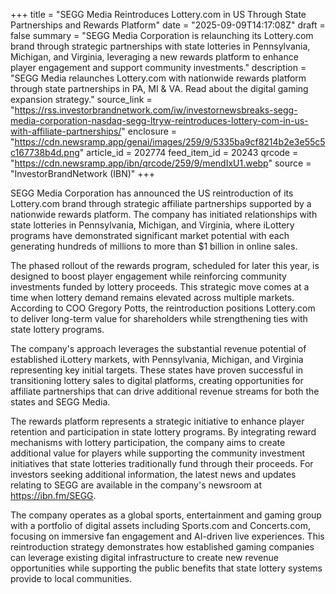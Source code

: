 +++
title = "SEGG Media Reintroduces Lottery.com in US Through State Partnerships and Rewards Platform"
date = "2025-09-09T14:17:08Z"
draft = false
summary = "SEGG Media Corporation is relaunching its Lottery.com brand through strategic partnerships with state lotteries in Pennsylvania, Michigan, and Virginia, leveraging a new rewards platform to enhance player engagement and support community investments."
description = "SEGG Media relaunches Lottery.com with nationwide rewards platform through state partnerships in PA, MI & VA. Read about the digital gaming expansion strategy."
source_link = "https://rss.investorbrandnetwork.com/iw/investornewsbreaks-segg-media-corporation-nasdaq-segg-ltryw-reintroduces-lottery-com-in-us-with-affiliate-partnerships/"
enclosure = "https://cdn.newsramp.app/genai/images/259/9/5335ba9cf8214b2e3e55c5c167738b4d.png"
article_id = 202774
feed_item_id = 20243
qrcode = "https://cdn.newsramp.app/ibn/qrcode/259/9/mendIxU1.webp"
source = "InvestorBrandNetwork (IBN)"
+++

<p>SEGG Media Corporation has announced the US reintroduction of its Lottery.com brand through strategic affiliate partnerships supported by a nationwide rewards platform. The company has initiated relationships with state lotteries in Pennsylvania, Michigan, and Virginia, where iLottery programs have demonstrated significant market potential with each generating hundreds of millions to more than $1 billion in online sales.</p><p>The phased rollout of the rewards program, scheduled for later this year, is designed to boost player engagement while reinforcing community investments funded by lottery proceeds. This strategic move comes at a time when lottery demand remains elevated across multiple markets. According to COO Gregory Potts, the reintroduction positions Lottery.com to deliver long-term value for shareholders while strengthening ties with state lottery programs.</p><p>The company's approach leverages the substantial revenue potential of established iLottery markets, with Pennsylvania, Michigan, and Virginia representing key initial targets. These states have proven successful in transitioning lottery sales to digital platforms, creating opportunities for affiliate partnerships that can drive additional revenue streams for both the states and SEGG Media.</p><p>The rewards platform represents a strategic initiative to enhance player retention and participation in state lottery programs. By integrating reward mechanisms with lottery participation, the company aims to create additional value for players while supporting the community investment initiatives that state lotteries traditionally fund through their proceeds. For investors seeking additional information, the latest news and updates relating to SEGG are available in the company's newsroom at <a href="https://ibn.fm/SEGG" rel="nofollow" target="_blank">https://ibn.fm/SEGG</a>.</p><p>The company operates as a global sports, entertainment and gaming group with a portfolio of digital assets including Sports.com and Concerts.com, focusing on immersive fan engagement and AI-driven live experiences. This reintroduction strategy demonstrates how established gaming companies can leverage existing digital infrastructure to create new revenue opportunities while supporting the public benefits that state lottery systems provide to local communities.</p>